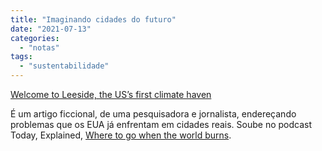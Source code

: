 ```yaml
---
title: "Imaginando cidades do futuro"
date: "2021-07-13"
categories: 
  - "notas"
tags: 
  - "sustentabilidade"
---
```


[Welcome to Leeside, the US’s first climate haven](https://qz.com/1891446/welcome-to-leeside-the-uss-first-climate-haven "Welcome to Leeside, the US’s first climate haven")

É um artigo ficcional, de uma pesquisadora e jornalista, endereçando problemas que os EUA já enfrentam em cidades reais. Soube no podcast Today, Explained, [Where to go when the world burns](https://playlist.megaphone.fm/?p=VMP5705694065 "Where to go when the world burns Vox Podcast").
